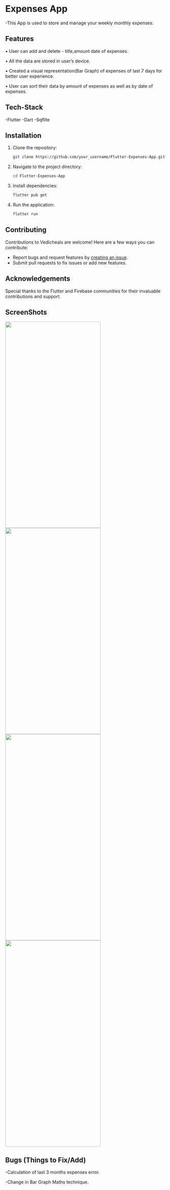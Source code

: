 # Expenses App

-This App is used to store and manage your weekly monthly expenses.

## Features

• User can add and delete - title,amount date of expenses.

• All the data are stored in user’s device.

• Created a visual representation(Bar Graph) of expenses of last 7 days for better user experience.

• User can sort their data by amount of expenses as well as by date of expenses.

## Tech-Stack
-Flutter
-Dart
-Sqflite

## Installation

1. Clone the repository:

    ```bash
    git clone https://github.com/your_username/Flutter-Expenses-App.git
    ```

2. Navigate to the project directory:

    ```bash
    cd Flutter-Expenses-App
    ```

3. Install dependencies:

    ```bash
    flutter pub get
    ```

4. Run the application:

    ```bash
    flutter run
    ```

## Contributing

Contributions to Vedicheals are welcome! Here are a few ways you can contribute:

- Report bugs and request features by [creating an issue](https://github.com/DarkNinja15/VedicHeals/issues).
- Submit pull requests to fix issues or add new features.


## Acknowledgements

Special thanks to the Flutter and Firebase communities for their invaluable contributions and support.

## ScreenShots

<div style="display:flex;flex-wrap:wrap;">
<img src="https://user-images.githubusercontent.com/97884033/200117053-6fa2dce4-0505-4cf1-877e-279ab76f8141.jpg" width="300px" height="650px"/>
  <img src="https://user-images.githubusercontent.com/97884033/200117056-89b8c7a8-422f-4052-92b9-a852a5f9a16b.jpg" width="300px" height="650px"/>
  <img src="https://user-images.githubusercontent.com/97884033/200117018-e11f5f64-4af9-4316-bde9-ed1745f69b1c.jpg" width="300px" height="650px"/>
  <img src="https://user-images.githubusercontent.com/97884033/200117029-8c85b886-ed90-40d8-9dbf-20807c19992c.jpg" width="300px" height="650px"/>
</div>

## Bugs (Things to Fix/Add)

-Calculation of last 3 months  expenses error.

-Change in Bar Graph Maths technique.
